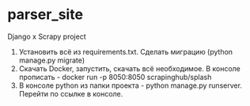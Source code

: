 # parser_site
Django x Scrapy project
1) Установить всё из requirements.txt. Сделать миграцию (python manage.py migrate)
2) Скачать Docker, запустить, скачать всё необходимое. В консоле прописать - docker run -p 8050:8050 scrapinghub/splash
3) В консоле python из папки проекта - python manage.py runserver. Перейти по ссылке в консоле.
